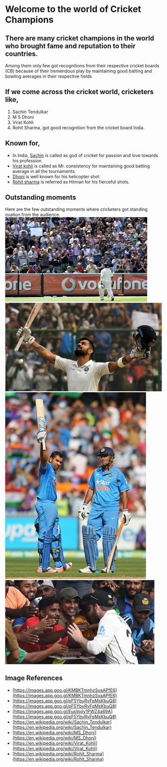 # Welcome to the world of Cricket Champions
## There are many cricket champions in the world who brought fame and reputation to their countries.
Among them only few got recognitions from their respective cricket boards (CB) because of their tremendous play by maintaining good batting and bowling averages in their respective fields

## If we come across the cricket world, cricketers like,
1. Sachin Tendulkar
2. M S Dhoni
3. Virat Kohli 
4. Rohit Sharma, got good recognition from the cricket board India.

## Known for,
* In India, [Sachin](https://en.wikipedia.org/wiki/Sachin_Tendulkar) is called as god of cricket for passion and love towards his profession
* [Virat kohli](https://en.wikipedia.org/wiki/Virat_Kohli) is called as Mr. consistency for maintaining good batting average in all the tournaments.
* [Dhoni](https://en.wikipedia.org/wiki/MS_Dhoni) is well known for his helicopter shot
* [Rohit sharma](https://en.wikipedia.org/wiki/Rohit_Sharma) is referred as Hitman for his fierceful shots.

## Outstanding moments
Here are the few outstanding moments where cricketers got standing ovation from the audience.
![standing ovation picture 1](standing_ovation1.jpg)
![standing ovation picture 2](standing_ovation2.jpg)
![standing ovation picture 3](standing_ovation3.jpg)
![pic4](pic4.jpg)

## Image References
- [https://images.app.goo.gl/KMBKTmnhzSvaAPfE6](https://images.app.goo.gl/KMBKTmnhzSvaAPfE6)
- [https://images.app.goo.gl/pF5YbyRvFqMsKbuQ8](https://images.app.goo.gl/pF5YbyRvFqMsKbuQ8)
- [https://images.app.goo.gl/EusVojiy1PWZ4a69A](https://images.app.goo.gl/pF5YbyRvFqMsKbuQ8)
- [https://en.wikipedia.org/wiki/Sachin_Tendulkar](https://en.wikipedia.org/wiki/Sachin_Tendulkar)
- [https://en.wikipedia.org/wiki/MS_Dhoni](https://en.wikipedia.org/wiki/MS_Dhoni)
- [https://en.wikipedia.org/wiki/Virat_Kohli](https://en.wikipedia.org/wiki/Virat_Kohli)
- [https://en.wikipedia.org/wiki/Rohit_Sharma](https://en.wikipedia.org/wiki/Rohit_Sharma)






